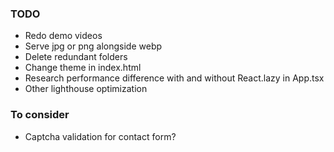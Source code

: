 ### TODO
- Redo demo videos
- Serve jpg or png alongside webp
- Delete redundant folders
- Change theme in index.html
- Research performance difference with and without React.lazy in App.tsx
- Other lighthouse optimization

### To consider
- Captcha validation for contact form?
